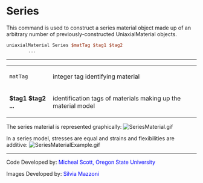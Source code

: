 # Series

<p>This command is used to construct a series material object made up of
an arbitrary number of previously-constructed UniaxialMaterial
objects.</p>

```tcl
uniaxialMaterial Series $matTag $tag1 $tag2
        ...
```
<hr />
<table>
<tbody>
<tr class="odd">
<td><code class="parameter-table-variable">matTag</code></td>
<td><p>integer tag identifying material</p></td>
</tr>
<tr class="even">
<td><p><strong>$tag1 $tag2 ...</strong></p></td>
<td><p>identification tags of materials making up the material
model</p></td>
</tr>
</tbody>
</table>
<p>The series material is represented graphically: <img
src="SeriesMaterial.gif" title="SeriesMaterial.gif"
alt="SeriesMaterial.gif" /></p>
<p>In a series model, stresses are equal and strains and flexibilities
are additive: <img src="/OpenSeesRT/contrib/static/SeriesMaterialExample.gif"
title="SeriesMaterialExample.gif" alt="SeriesMaterialExample.gif" /></p>
<hr />
<p>Code Developed by: <span style="color:blue"> Micheal Scott,
Oregon State University</span></p>
<p>Images Developed by: <span style="color:blue"> Silvia Mazzoni
</span></p>
